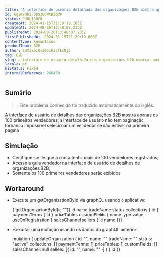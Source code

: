 ```yaml
---
title: 'A interface de usuário detalhada das organizações B2B mostra apenas 100 primeiros vendedores'
id: 6gZm70bIF0p92u6WtDZqdO
status: PUBLISHED
createdAt: 2024-01-15T21:29:19.105Z
updatedAt: 2024-08-26T13:48:07.233Z
publishedAt: 2024-08-26T13:48:07.233Z
firstPublishedAt: 2024-01-15T21:29:19.660Z
contentType: knownIssue
productTeam: B2B
author: 2mXZkbi0oi061KicTExNjo
tag: B2B
slug: a-interface-de-usuario-detalhada-das-organizacoes-b2b-mostra-apenas-100-primeiros-vendedores
locale: pt
kiStatus: Fixed
internalReference: 966450
---
```


## Sumário

>ℹ️ Este problema conhecido foi traduzido automaticamente do inglês.


A interface de usuário de detalhes das organizações B2B mostra apenas os 100 primeiros vendedores; a interface de usuário não tem paginação, tornando impossível selecionar um vendedor se não estiver na primeira página

## Simulação



- Certifique-se de que a conta tenha mais de 100 vendedores registrados;
- Acesse a guia vendedor na interface de usuário de detalhes de organizações B2B;
- Somente os 100 primeiros vendedores serão exibidos

## Workaround



- Execute um getOrganizationById via graphQL usando o aplicativo:

    { getOrganizationById(id:""){ id name tradeName status collections { id } paymentTerms { id } priceTables customFields { name type value useOnRegistration } salesChannel sellers { id name }}}

- Executar uma mutação usando os dados do graphQL anterior:

    mutation { updateOrganization ( id: "", name: "" tradeName: "" status: "active" collections: [] paymentTerms: [] priceTables: [] customFields: [] salesChannel: null sellers: [{ id: "", name: "" }] ) { id }}





